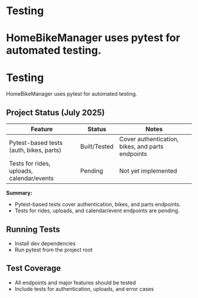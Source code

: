 # Testing

# HomeBikeManager uses pytest for automated testing.

# Testing

HomeBikeManager uses pytest for automated testing.


## Project Status (July 2025)

| Feature                        | Status      | Notes                                             |
|--------------------------------|-------------|---------------------------------------------------|
| Pytest-based tests (auth, bikes, parts) | Built/Tested| Cover authentication, bikes, and parts endpoints   |
| Tests for rides, uploads, calendar/events| Pending     | Not yet implemented                               |

**Summary:**
- Pytest-based tests cover authentication, bikes, and parts endpoints.
- Tests for rides, uploads, and calendar/event endpoints are pending.

## Running Tests
- Install dev dependencies
- Run pytest from the project root

## Test Coverage
- All endpoints and major features should be tested
- Include tests for authentication, uploads, and error cases

